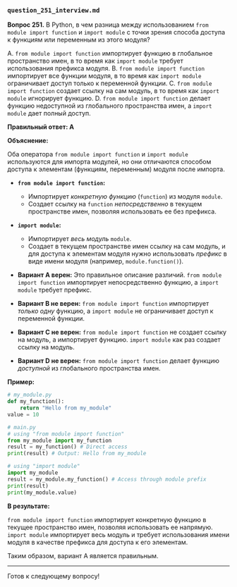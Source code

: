 ### `question_251_interview.md`

**Вопрос 251.** В Python, в чем разница между использованием `from module import function` и `import module` с точки зрения способа доступа к функциям или переменным из этого модуля?

A. `from module import function` импортирует функцию в глобальное пространство имен, в то время как `import module` требует использования префикса модуля.
B. `from module import function` импортирует все функции модуля, в то время как `import module` ограничивает доступ только к переменной функции.
C. `from module import function` создает ссылку на сам модуль, в то время как `import module` игнорирует функцию.
D. `from module import function` делает функцию недоступной из глобального пространства имен, а `import module` дает полный доступ.

**Правильный ответ: A**

**Объяснение:**

Оба оператора `from module import function` и `import module` используются для импорта модулей, но они отличаются способом доступа к элементам (функциям, переменным) модуля после импорта.

*   **`from module import function`:**
    *   Импортирует *конкретную функцию* (`function`) из модуля `module`.
    *   Создает ссылку на `function` *непосредственно* в текущем пространстве имен, позволяя использовать ее без префикса.

*   **`import module`:**
    *   Импортирует *весь модуль* `module`.
    *   Создает в текущем пространстве имен ссылку на сам модуль, и для доступа к элементам модуля нужно использовать *префикс* в виде имени модуля (например, `module.function()`).

*   **Вариант A верен:** Это правильное описание различий. `from module import function` импортирует непосредственно функцию, а `import module` требует префикс.
*   **Вариант B не верен:**  `from module import function` импортирует *только одну* функцию, а `import module` не ограничивает доступ к переменной функции.
*   **Вариант C не верен:**  `from module import function` не создает ссылку на модуль, а импортирует функцию. `import module` как раз создает ссылку на модуль.
*   **Вариант D не верен:**  `from module import function` делает функцию *доступной* из глобального пространства имен.

**Пример:**

```python
# my_module.py
def my_function():
    return "Hello from my_module"
value = 10

# main.py
# using "from module import function"
from my_module import my_function
result = my_function() # Direct access
print(result) # Output: Hello from my_module

# using "import module"
import my_module
result = my_module.my_function() # Access through module prefix
print(result)
print(my_module.value)
```
**В результате:**

`from module import function` импортирует конкретную функцию в текущее пространство имен, позволяя использовать ее напрямую. `import module` импортирует весь модуль и требует использования имени модуля в качестве префикса для доступа к его элементам.

Таким образом, вариант A является правильным.

---

Готов к следующему вопросу!
